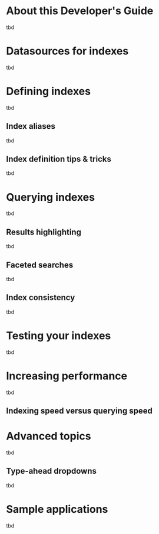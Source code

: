 # About this Developer's Guide

tbd

# Datasources for indexes

tbd

# Defining indexes

tbd

## Index aliases

tbd

## Index definition tips & tricks

tbd

# Querying indexes

tbd

## Results highlighting

tbd

## Faceted searches

tbd

## Index consistency

tbd

# Testing your indexes

tbd

# Increasing performance

tbd

## Indexing speed versus querying speed

# Advanced topics

tbd

## Type-ahead dropdowns

tbd

# Sample applications

tbd
